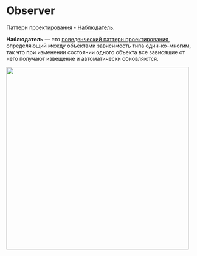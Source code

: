 # Observer
Паттерн проектирования - 
<a href="https://ru.wikipedia.org/wiki/Наблюдатель_(шаблон_проектирования)" target="_blank">Наблюдатель</a>.

**Наблюдатель** — это <a href="https://ru.wikipedia.org/wiki/Поведенческие_шаблоны_проектирования" target="_blank">
поведенческий паттерн проектирования</a>, 
определяющий между объектами зависимость типа один-ко-многим, 
так что при изменении состоянии одного объекта все зависящие
от него получают извещение и автоматически обновляются.

<img src="https://i.ibb.co/qY5mgWZ/observer.png" width="480px">